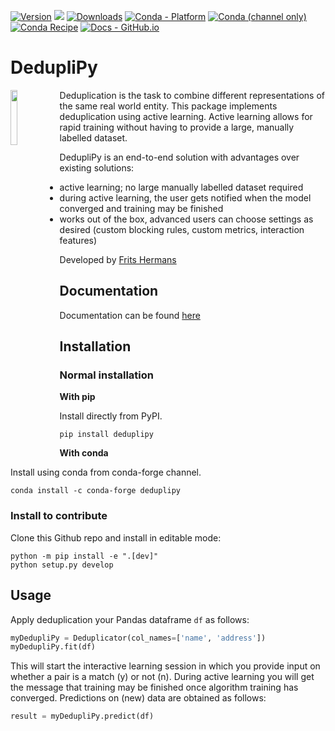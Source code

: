 <!--- BADGES: START --->
[![Version](https://img.shields.io/pypi/v/deduplipy)](https://pypi.org/project/deduplipy/)
![](https://img.shields.io/github/license/fritshermans/deduplipy)
[![Downloads](https://static.pepy.tech/badge/deduplipy)](https://pepy.tech/project/deduplipy)
[![Conda - Platform](https://img.shields.io/conda/pn/conda-forge/deduplipy?logo=anaconda&style=flat)][#conda-forge-package]
[![Conda (channel only)](https://img.shields.io/conda/vn/conda-forge/deduplipy?logo=anaconda&style=flat&color=orange)][#conda-forge-package]
[![Conda Recipe](https://img.shields.io/static/v1?logo=conda-forge&style=flat&color=green&label=recipe&message=deduplipy)][#conda-forge-feedstock]
[![Docs - GitHub.io](https://img.shields.io/static/v1?logo=readthdocs&style=flat&color=pink&label=docs&message=deduplipy)][#docs-package]

[#pypi-package]: https://pypi.org/project/deduplipy/
[#conda-forge-package]: https://anaconda.org/conda-forge/deduplipy
[#conda-forge-feedstock]: https://github.com/conda-forge/deduplipy-feedstock
[#docs-package]: https://deduplipy.readthedocs.io/en/latest/
<!--- BADGES: END --->

# DedupliPy

<a href="https://deduplipy.readthedocs.io/en/latest/"><img src="https://deduplipy.readthedocs.io/en/latest/_images/logo.png" width="15%" height="15%" align="left" /></a>

Deduplication is the task to combine different representations of the same real world entity. This package implements
deduplication using active learning. Active learning allows for rapid training without having to provide a large,
manually labelled dataset.

DedupliPy is an end-to-end solution with advantages over existing solutions:

- active learning; no large manually labelled dataset required
- during active learning, the user gets notified when the model converged and training may be finished
- works out of the box, advanced users can choose settings as desired (custom blocking rules, custom metrics,
  interaction features)

Developed by [Frits Hermans](https://www.linkedin.com/in/frits-hermans-data-scientist/)

## Documentation

Documentation can be found [here](https://deduplipy.readthedocs.io/en/latest/)

## Installation

### Normal installation

**With pip**

Install directly from PyPI.

```
pip install deduplipy
```

**With conda**

Install using conda from conda-forge channel.

```
conda install -c conda-forge deduplipy
```


### Install to contribute

Clone this Github repo and install in editable mode:

```
python -m pip install -e ".[dev]"
python setup.py develop
```

## Usage

Apply deduplication your Pandas dataframe `df` as follows:

```python
myDedupliPy = Deduplicator(col_names=['name', 'address'])
myDedupliPy.fit(df)
```

This will start the interactive learning session in which you provide input on whether a pair is a match (y) or not (n).
During active learning you will get the message that training may be finished once algorithm training has converged.
Predictions on (new) data are obtained as follows:

```python
result = myDedupliPy.predict(df)
```
